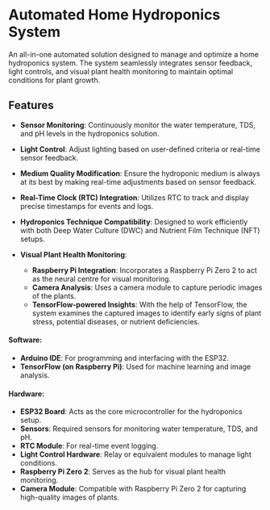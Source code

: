 # Automated Home Hydroponics System

An all-in-one automated solution designed to manage and optimize a home hydroponics system. The system seamlessly integrates sensor feedback, light controls, and visual plant health monitoring to maintain optimal conditions for plant growth.

## Features

- **Sensor Monitoring**: Continuously monitor the water temperature, TDS, and pH levels in the hydroponics solution.
  
- **Light Control**: Adjust lighting based on user-defined criteria or real-time sensor feedback.
  
- **Medium Quality Modification**: Ensure the hydroponic medium is always at its best by making real-time adjustments based on sensor feedback.
  
- **Real-Time Clock (RTC) Integration**: Utilizes RTC to track and display precise timestamps for events and logs.
  
- **Hydroponics Technique Compatibility**: Designed to work efficiently with both Deep Water Culture (DWC) and Nutrient Film Technique (NFT) setups.
  
- **Visual Plant Health Monitoring**: 
    - **Raspberry Pi Integration**: Incorporates a Raspberry Pi Zero 2 to act as the neural centre for visual monitoring.
    - **Camera Analysis**: Uses a camera module to capture periodic images of the plants.
    - **TensorFlow-powered Insights**: With the help of TensorFlow, the system examines the captured images to identify early signs of plant stress, potential diseases, or nutrient deficiencies.

#### Software:

- **Arduino IDE**: For programming and interfacing with the ESP32.
- **TensorFlow (on Raspberry Pi)**: Used for machine learning and image analysis. 

#### Hardware:

- **ESP32 Board**: Acts as the core microcontroller for the hydroponics setup.
- **Sensors**: Required sensors for monitoring water temperature, TDS, and pH.
- **RTC Module**: For real-time event logging.
- **Light Control Hardware**: Relay or equivalent modules to manage light conditions.
- **Raspberry Pi Zero 2**: Serves as the hub for visual plant health monitoring.
- **Camera Module**: Compatible with Raspberry Pi Zero 2 for capturing high-quality images of plants.